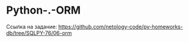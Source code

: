 # Python-.-ORM

Ссылка на задание: https://github.com/netology-code/py-homeworks-db/tree/SQLPY-76/06-orm
